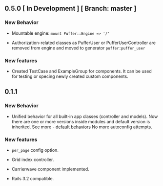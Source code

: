 ## 0.5.0 \[ In Development \] \[ Branch: master \]

### New Behavior

*   Mountable engine: `mount Puffer::Engine => '/'`

*   Authorization-related classes as PufferUser or PufferUserController are removed
    from engine and moved to generator `puffer:puffer_user`

### New features

*   Created TestCase and ExampleGroup for components. It can be used for
    testing or specing newly created custom components.

## 0.1.1

### New Behavior

*   Unified behavior for all built-in app classes (controller and models).
    Now there are one or more versions inside modules and default version is inherited.
    See more - [default behaviors](https://github.com/puffer/puffer/wiki/Default-behaviors)
    No more autoconfig attempts.

### New features

*   `per_page` config option.

*   Grid index controller.

*   Carrierwave component implemented.

*   Rails 3.2 compatible.